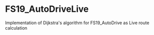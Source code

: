 # FS19_AutoDriveLive
Implementation of Dijkstra's algorithm for FS19_AutoDrive as Live route calculation
